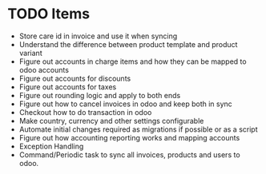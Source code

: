 # TODO Items

- Store care id in invoice and use it when syncing
- Understand the difference between product template and product variant
- Figure out accounts in charge items and how they can be mapped to odoo accounts
- Figure out accounts for discounts
- Figure out accounts for taxes
- Figure out rounding logic and apply to both ends
- Figure out how to cancel invoices in odoo and keep both in sync
- Checkout how to do transaction in odoo
- Make country, currency and other settings configurable
- Automate initial changes required as migrations if possible or as a script
- Figure out how accounting reporting works and mapping accounts
- Exception Handling
- Command/Periodic task to sync all invoices, products and users to odoo.
